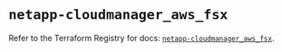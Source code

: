 # `netapp-cloudmanager_aws_fsx`

Refer to the Terraform Registry for docs: [`netapp-cloudmanager_aws_fsx`](https://registry.terraform.io/providers/netapp/netapp-cloudmanager/26.0.0/docs/resources/aws_fsx).
